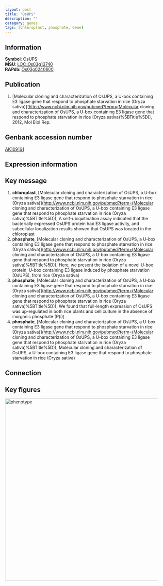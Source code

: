 ```yaml
---
layout: post
title: "OsUPS"
description: ""
category: genes
tags: [chloroplast, phosphate, Gene]
---
```


## Information
__Symbol__: OsUPS  
__MSU__: [LOC_Os03g13740](http://rice.plantbiology.msu.edu/cgi-bin/ORF_infopage.cgi?orf=LOC_Os03g13740)  
__RAPdb__: [Os03g0240600](http://rapdb.dna.affrc.go.jp/viewer/gbrowse_details/irgsp1?name=Os03g0240600)  

## Publication
1. [Molecular cloning and characterization of OsUPS, a U-box containing E3 ligase gene that respond to phosphate starvation in rice (Oryza sativa)](http://www.ncbi.nlm.nih.gov/pubmed?term=(Molecular cloning and characterization of OsUPS, a U-box containing E3 ligase gene that respond to phosphate starvation in rice (Oryza sativa)%5BTitle%5D)), 2012, Mol Biol Rep.

## Genbank accession number
[AK109161](http://www.ncbi.nlm.nih.gov/nuccore/AK109161)

## Expression information

## Key message
1. __chloroplast__, [Molecular cloning and characterization of OsUPS, a U-box containing E3 ligase gene that respond to phosphate starvation in rice (Oryza sativa)](http://www.ncbi.nlm.nih.gov/pubmed?term=(Molecular cloning and characterization of OsUPS, a U-box containing E3 ligase gene that respond to phosphate starvation in rice (Oryza sativa)%5BTitle%5D)),  A self-ubiquitination assay indicated that the bacterially expressed OsUPS protein had E3 ligase activity, and subcellular localization results showed that OsUPS was located in the chloroplast
2. __phosphate__, [Molecular cloning and characterization of OsUPS, a U-box containing E3 ligase gene that respond to phosphate starvation in rice (Oryza sativa)](http://www.ncbi.nlm.nih.gov/pubmed?term=(Molecular cloning and characterization of OsUPS, a U-box containing E3 ligase gene that respond to phosphate starvation in rice (Oryza sativa)%5BTitle%5D)),  Here, we present the isolation of a novel U-box protein, U-box containing E3 ligase induced by phosphate starvation (OsUPS), from rice (Oryza sativa)
3. __phosphate__, [Molecular cloning and characterization of OsUPS, a U-box containing E3 ligase gene that respond to phosphate starvation in rice (Oryza sativa)](http://www.ncbi.nlm.nih.gov/pubmed?term=(Molecular cloning and characterization of OsUPS, a U-box containing E3 ligase gene that respond to phosphate starvation in rice (Oryza sativa)%5BTitle%5D)),  We found that full-length expression of OsUPS was up-regulated in both rice plants and cell culture in the absence of inorganic phosphate (P(i))
4. __phosphate__, [Molecular cloning and characterization of OsUPS, a U-box containing E3 ligase gene that respond to phosphate starvation in rice (Oryza sativa)](http://www.ncbi.nlm.nih.gov/pubmed?term=(Molecular cloning and characterization of OsUPS, a U-box containing E3 ligase gene that respond to phosphate starvation in rice (Oryza sativa)%5BTitle%5D)), Molecular cloning and characterization of OsUPS, a U-box containing E3 ligase gene that respond to phosphate starvation in rice (Oryza sativa)

## Connection

## Key figures
<img src="http://ricencode.github.io/images/OsUPS.pheno.png" alt="phenotype"  style="width: 600px;"/>



